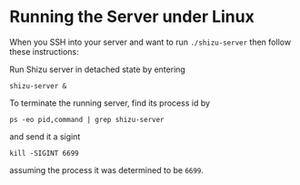 # Running the Server under Linux
When you SSH into your server and want to run `./shizu-server` then
follow these instructions:

Run Shizu server in detached state by entering
```
shizu-server &
```
To terminate the running server, find its process id by
```
ps -eo pid,command | grep shizu-server
```
and send it a sigint
```
kill -SIGINT 6699
```
assuming the process it was determined to be `6699`.
